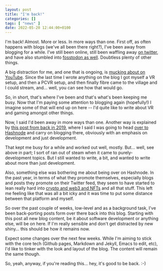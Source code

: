 ```yaml
---
layout: post
title: "I'm back!"
categories: []
tags: [ "news" ]
date: 2022-05-20 12:44:00+0100
---
```


I'm back! Almost. More or less. In more ways than one. First off, as often
happens with blogs (we've all been there right?), I've been away from
blogging for a while. I've still been online, still been waffling away [on
twitter](https://twitter.com/davepdotorg), and have also stumbled into
[fosstodon as well](https://fosstodon.org/@davep). Doubtless plenty of other
things.

A big distraction for me, and one that is ongoing, is [mucking about on
YouTube](https://www.youtube.com/user/daveporg). Since the last time I wrote
anything on the blog I got myself a VR setup, and then a PCVR setup, and
then finally fibre came to the village and I could stream, and... well, you
can see how that would go.

So, in short, that's where I've been and that's what's been keeping me busy.
Now that I'm paying some attention to blogging again (hopefully!) I imagine
some of that will end up on here -- I'd quite like to write about VR and
gaming amongst other things.

Now, I said I'd been away in more ways than one. Another way is explained by
[this post from back in 2019](/2019/10/18/time-to-move-on.html), where I
said I was going to head [over to Hashnode](https://blog.davep.dev/) and
carry on blogging there, obviously with an emphasis on development and just
development.

That kept me busy for a while and worked out well, mostly. But... well, see
above in part; I sort of ran out of steam when it came to purely-development
topics. But I still wanted to write, a bit, and wanted to write about more
than just development.

Also, something else was bothering me about being over on Hashnode. In the
past year, in terms of what they promote themselves, especially blogs and
posts they promote on their Twitter feed, they seem to have started to lean
really hard into [crypto and web3 and
NFTs](https://www.youtube.com/watch?v=YQ_xWvX1n9g) and all that stuff. This
left me feeling like that was all a bit icky and it was time to put some
distance between that platform and myself.

So over the past couple of weeks, low-level and as a background task, I've
been back-porting posts form over there back into this blog. Starting with
this post all new blog content, be it about software development or anything
else, will be on here. If I'm really sensible and don't get distracted by
new shiny... this should be how it remains now.

Expect some changes over the next few weeks. While I'm aiming to stick with
the core tech (Github pages, Markdown and Jekyll, Emacs to edit, etc), I'd
like to tinker with the look and layout of the blog. The content will remain
the same though.

So, yeah, anyway, if you're reading this... hey, it's good to be back. :-)

[//]: # (2022-05-20-im-back.md ends here)
